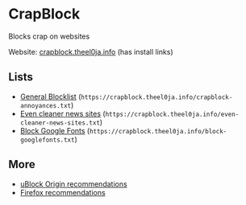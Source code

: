 # CrapBlock

Blocks crap on websites

Website: [crapblock.theel0ja.info](https://crapblock.theel0ja.info/) (has install links)

## Lists

* [General Blocklist](https://crapblock.theel0ja.info/crapblock-annoyances.txt) (`https://crapblock.theel0ja.info/crapblock-annoyances.txt`)
* [Even cleaner news sites](https://crapblock.theel0ja.info/even-cleaner-news-sites.txt) (`https://crapblock.theel0ja.info/even-cleaner-news-sites.txt`)
* [Block Google Fonts](https://crapblock.theel0ja.info/block-googlefonts.txt) (`https://crapblock.theel0ja.info/block-googlefonts.txt`)

## More

* [uBlock Origin recommendations](https://github.com/theel0ja/ubo-recommendations/blob/master/README.md)
* [Firefox recommendations](https://github.com/theel0ja/ubo-recommendations/blob/master/README.md)
